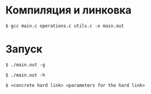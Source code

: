 # Компиляция и линковка
    $ gcc main.c operations.c utils.c -o main.out
# Запуск
    $ ./main.out -g

    $ ./main.out -h
    
    $ <concrete hard link> <parameters for the hard link>
